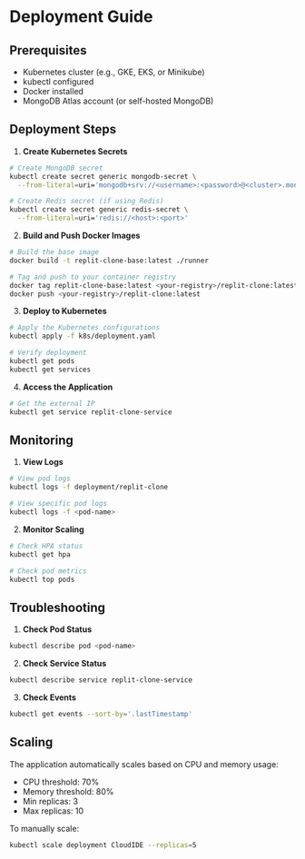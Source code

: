 # Deployment Guide

## Prerequisites
- Kubernetes cluster (e.g., GKE, EKS, or Minikube)
- kubectl configured
- Docker installed
- MongoDB Atlas account (or self-hosted MongoDB)

## Deployment Steps

1. **Create Kubernetes Secrets**
```bash
# Create MongoDB secret
kubectl create secret generic mongodb-secret \
  --from-literal=uri='mongodb+srv://<username>:<password>@<cluster>.mongodb.net/replit-clone'

# Create Redis secret (if using Redis)
kubectl create secret generic redis-secret \
  --from-literal=uri='redis://<host>:<port>'
```

2. **Build and Push Docker Images**
```bash
# Build the base image
docker build -t replit-clone-base:latest ./runner

# Tag and push to your container registry
docker tag replit-clone-base:latest <your-registry>/replit-clone:latest
docker push <your-registry>/replit-clone:latest
```

3. **Deploy to Kubernetes**
```bash
# Apply the Kubernetes configurations
kubectl apply -f k8s/deployment.yaml

# Verify deployment
kubectl get pods
kubectl get services
```

4. **Access the Application**
```bash
# Get the external IP
kubectl get service replit-clone-service
```

## Monitoring

1. **View Logs**
```bash
# View pod logs
kubectl logs -f deployment/replit-clone

# View specific pod logs
kubectl logs -f <pod-name>
```

2. **Monitor Scaling**
```bash
# Check HPA status
kubectl get hpa

# Check pod metrics
kubectl top pods
```

## Troubleshooting

1. **Check Pod Status**
```bash
kubectl describe pod <pod-name>
```

2. **Check Service Status**
```bash
kubectl describe service replit-clone-service
```

3. **Check Events**
```bash
kubectl get events --sort-by='.lastTimestamp'
```

## Scaling

The application automatically scales based on CPU and memory usage:
- CPU threshold: 70%
- Memory threshold: 80%
- Min replicas: 3
- Max replicas: 10

To manually scale:
```bash
kubectl scale deployment CloudIDE --replicas=5
``` 
